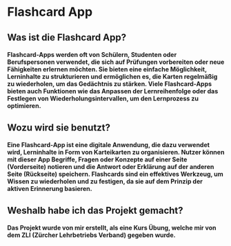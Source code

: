 # Flashcard App
## Was ist die Flashcard App?
#### Flashcard-Apps werden oft von Schülern, Studenten oder Berufspersonen verwendet, die sich auf Prüfungen vorbereiten oder neue Fähigkeiten erlernen möchten. Sie bieten eine einfache Möglichkeit, Lerninhalte zu strukturieren und ermöglichen es, die Karten regelmäßig zu wiederholen, um das Gedächtnis zu stärken. Viele Flashcard-Apps bieten auch Funktionen wie das Anpassen der Lernreihenfolge oder das Festlegen von Wiederholungsintervallen, um den Lernprozess zu optimieren.
## Wozu wird sie benutzt?
#### Eine Flashcard-App ist eine digitale Anwendung, die dazu verwendet wird, Lerninhalte in Form von Karteikarten zu organisieren. Nutzer können mit dieser App Begriffe, Fragen oder Konzepte auf einer Seite (Vorderseite) notieren und die Antwort oder Erklärung auf der anderen Seite (Rückseite) speichern. Flashcards sind ein effektives Werkzeug, um Wissen zu wiederholen und zu festigen, da sie auf dem Prinzip der aktiven Erinnerung basieren.
## Weshalb habe ich das Projekt gemacht?
#### Das Projekt wurde von mir erstellt, als eine Kurs Übung, welche mir von dem ZLI (Zürcher Lehrbetriebs Verband) gegeben wurde.
